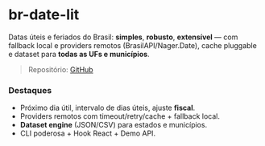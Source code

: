 
# br-date-lit

Datas úteis e feriados do Brasil: **simples**, **robusto**, **extensível** — com fallback local e providers remotos (BrasilAPI/Nager.Date), cache pluggable e dataset para **todas as UFs e municípios**.

> Repositório: [GitHub](https://github.com/Ranilson-Nascimento/br-date-lit)

### Destaques
- Próximo dia útil, intervalo de dias úteis, ajuste **fiscal**.
- Providers remotos com timeout/retry/cache + fallback local.
- **Dataset engine** (JSON/CSV) para estados e municípios.
- CLI poderosa + Hook React + Demo API.
